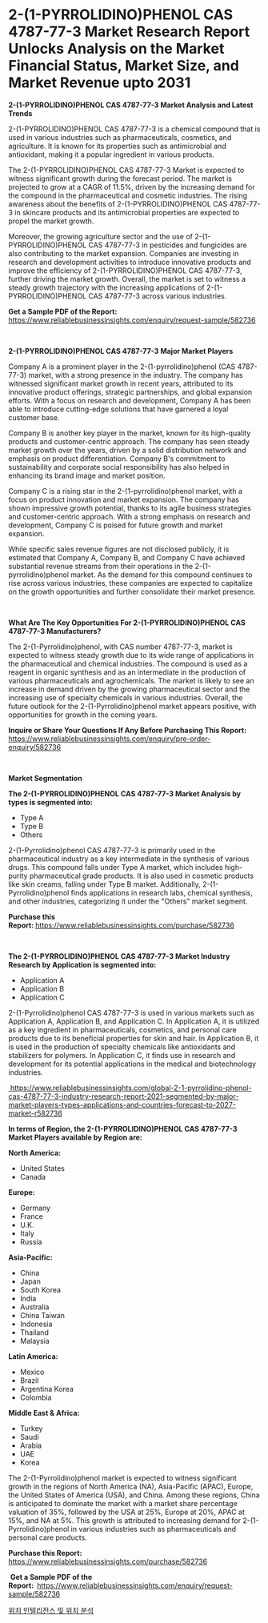 <p><h1>2-(1-PYRROLIDINO)PHENOL CAS 4787-77-3 Market Research Report Unlocks Analysis on the Market Financial Status, Market Size, and Market Revenue upto 2031</h1></p><p><strong>2-(1-PYRROLIDINO)PHENOL CAS 4787-77-3 Market Analysis and Latest Trends</strong></p>
<p><p>2-(1-PYRROLIDINO)PHENOL CAS 4787-77-3 is a chemical compound that is used in various industries such as pharmaceuticals, cosmetics, and agriculture. It is known for its properties such as antimicrobial and antioxidant, making it a popular ingredient in various products.</p><p>The 2-(1-PYRROLIDINO)PHENOL CAS 4787-77-3 Market is expected to witness significant growth during the forecast period. The market is projected to grow at a CAGR of 11.5%, driven by the increasing demand for the compound in the pharmaceutical and cosmetic industries. The rising awareness about the benefits of 2-(1-PYRROLIDINO)PHENOL CAS 4787-77-3 in skincare products and its antimicrobial properties are expected to propel the market growth.</p><p>Moreover, the growing agriculture sector and the use of 2-(1-PYRROLIDINO)PHENOL CAS 4787-77-3 in pesticides and fungicides are also contributing to the market expansion. Companies are investing in research and development activities to introduce innovative products and improve the efficiency of 2-(1-PYRROLIDINO)PHENOL CAS 4787-77-3, further driving the market growth. Overall, the market is set to witness a steady growth trajectory with the increasing applications of 2-(1-PYRROLIDINO)PHENOL CAS 4787-77-3 across various industries.</p></p>
<p><strong>Get a Sample PDF of the Report:&nbsp;</strong> <a href="https://www.reliablebusinessinsights.com/enquiry/request-sample/582736">https://www.reliablebusinessinsights.com/enquiry/request-sample/582736</a></p>
<p>&nbsp;</p>
<p><strong>2-(1-PYRROLIDINO)PHENOL CAS 4787-77-3 Major Market Players</strong></p>
<p><p>Company A is a prominent player in the 2-(1-pyrrolidino)phenol (CAS 4787-77-3) market, with a strong presence in the industry. The company has witnessed significant market growth in recent years, attributed to its innovative product offerings, strategic partnerships, and global expansion efforts. With a focus on research and development, Company A has been able to introduce cutting-edge solutions that have garnered a loyal customer base.</p><p>Company B is another key player in the market, known for its high-quality products and customer-centric approach. The company has seen steady market growth over the years, driven by a solid distribution network and emphasis on product differentiation. Company B's commitment to sustainability and corporate social responsibility has also helped in enhancing its brand image and market position.</p><p>Company C is a rising star in the 2-(1-pyrrolidino)phenol market, with a focus on product innovation and market expansion. The company has shown impressive growth potential, thanks to its agile business strategies and customer-centric approach. With a strong emphasis on research and development, Company C is poised for future growth and market expansion.</p><p>While specific sales revenue figures are not disclosed publicly, it is estimated that Company A, Company B, and Company C have achieved substantial revenue streams from their operations in the 2-(1-pyrrolidino)phenol market. As the demand for this compound continues to rise across various industries, these companies are expected to capitalize on the growth opportunities and further consolidate their market presence.</p></p>
<p>&nbsp;</p>
<p><strong>What Are The Key Opportunities For 2-(1-PYRROLIDINO)PHENOL CAS 4787-77-3 Manufacturers?</strong></p>
<p><p>The 2-(1-Pyrrolidino)phenol, with CAS number 4787-77-3, market is expected to witness steady growth due to its wide range of applications in the pharmaceutical and chemical industries. The compound is used as a reagent in organic synthesis and as an intermediate in the production of various pharmaceuticals and agrochemicals. The market is likely to see an increase in demand driven by the growing pharmaceutical sector and the increasing use of specialty chemicals in various industries. Overall, the future outlook for the 2-(1-Pyrrolidino)phenol market appears positive, with opportunities for growth in the coming years.</p></p>
<p><strong>Inquire or Share Your Questions If Any Before Purchasing This Report:</strong> <a href="https://www.reliablebusinessinsights.com/enquiry/pre-order-enquiry/582736">https://www.reliablebusinessinsights.com/enquiry/pre-order-enquiry/582736</a></p>
<p>&nbsp;</p>
<p><strong>Market Segmentation</strong></p>
<p><strong>The 2-(1-PYRROLIDINO)PHENOL CAS 4787-77-3 Market Analysis by types is segmented into:</strong></p>
<p><ul><li>Type A</li><li>Type B</li><li>Others</li></ul></p>
<p><p>2-(1-Pyrrolidino)phenol CAS 4787-77-3 is primarily used in the pharmaceutical industry as a key intermediate in the synthesis of various drugs. This compound falls under Type A market, which includes high-purity pharmaceutical grade products. It is also used in cosmetic products like skin creams, falling under Type B market. Additionally, 2-(1-Pyrrolidino)phenol finds applications in research labs, chemical synthesis, and other industries, categorizing it under the "Others" market segment.</p></p>
<p><strong>Purchase this Report:&nbsp;</strong><a href="https://www.reliablebusinessinsights.com/purchase/582736">https://www.reliablebusinessinsights.com/purchase/582736</a></p>
<p>&nbsp;</p>
<p><strong>The 2-(1-PYRROLIDINO)PHENOL CAS 4787-77-3 Market Industry Research by Application is segmented into:</strong></p>
<p><ul><li>Application A</li><li>Application B</li><li>Application C</li></ul></p>
<p><p>2-(1-Pyrrolidino)phenol CAS 4787-77-3 is used in various markets such as Application A, Application B, and Application C. In Application A, it is utilized as a key ingredient in pharmaceuticals, cosmetics, and personal care products due to its beneficial properties for skin and hair. In Application B, it is used in the production of specialty chemicals like antioxidants and stabilizers for polymers. In Application C, it finds use in research and development for its potential applications in the medical and biotechnology industries.</p></p>
<p><a href="https://www.reliablebusinessinsights.com/global-2-1-pyrrolidino-phenol-cas-4787-77-3-industry-research-report-2021-segmented-by-major-market-players-types-applications-and-countries-forecast-to-2027-market-r582736">&nbsp;https://www.reliablebusinessinsights.com/global-2-1-pyrrolidino-phenol-cas-4787-77-3-industry-research-report-2021-segmented-by-major-market-players-types-applications-and-countries-forecast-to-2027-market-r582736</a></p>
<p><strong>In terms of Region, the 2-(1-PYRROLIDINO)PHENOL CAS 4787-77-3 Market Players available by Region are:</strong></p>
<p>
    <p> <strong> North America: </strong>
        <ul>
            <li>United States</li>
            <li>Canada</li>
        </ul>
        </p> 
    <p> <strong> Europe: </strong>
        <ul>
            <li>Germany</li>
            <li>France</li>
            <li>U.K.</li>
            <li>Italy</li>
            <li>Russia</li>
        </ul>
        </p> 
    <p> <strong> Asia-Pacific: </strong>
        <ul>
            <li>China</li>
            <li>Japan</li>
            <li>South Korea</li>
            <li>India</li>
            <li>Australia</li>
            <li>China Taiwan</li>
            <li>Indonesia</li>
            <li>Thailand</li>
            <li>Malaysia</li>
        </ul>
        </p> 
    <p> <strong> Latin America: </strong>
        <ul>
            <li>Mexico</li>
            <li>Brazil</li>
            <li>Argentina Korea</li>
            <li>Colombia</li>
        </ul>
        </p> 
    <p> <strong> Middle East & Africa: </strong>
        <ul>
            <li>Turkey</li>
            <li>Saudi</li>
            <li>Arabia</li>
            <li>UAE</li>
            <li>Korea</li>
        </ul>
    </p>
    </p>
<p><p>The 2-(1-Pyrrolidino)phenol market is expected to witness significant growth in the regions of North America (NA), Asia-Pacific (APAC), Europe, the United States of America (USA), and China. Among these regions, China is anticipated to dominate the market with a market share percentage valuation of 35%, followed by the USA at 25%, Europe at 20%, APAC at 15%, and NA at 5%. This growth is attributed to increasing demand for 2-(1-Pyrrolidino)phenol in various industries such as pharmaceuticals and personal care products.</p></p>
<p><strong>Purchase this Report: </strong><a href="https://www.reliablebusinessinsights.com/purchase/582736">https://www.reliablebusinessinsights.com/purchase/582736</a></p>
<p>&nbsp;<strong>Get a Sample PDF of the Report:&nbsp;&nbsp;</strong><a href="https://www.reliablebusinessinsights.com/enquiry/request-sample/582736">https://www.reliablebusinessinsights.com/enquiry/request-sample/582736</a></p>
<p><strong></strong></p>
<p><p><a href="https://github.com/oajzkywllm460/Market-Research-Report-List-2/blob/main/903743887024.md">위치 인텔리전스 및 위치 분석</a></p></p>